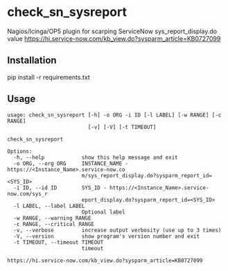 # check_sn_sysreport
Nagios/Icinga/OP5 plugin for scarping ServiceNow sys_report_display.do value
https://hi.service-now.com/kb_view.do?sysparm_article=KB0727099

## Installation
pip install -r requirements.txt

## Usage
```
usage: check_sn_sysreport [-h] -o ORG -i ID [-l LABEL] [-w RANGE] [-c RANGE]
                          [-v] [-V] [-t TIMEOUT]

check_sn_sysreport

Options:
  -h, --help            show this help message and exit
  -o ORG, --org ORG     INSTANCE_NAME - https://<Instance_Name>.service-now.co
                        m/sys_report_display.do?sysparm_report_id=<SYS_ID>
  -i ID, --id ID        SYS_ID - https://<Instance_Name>.service-now.com/sys_r
                        eport_display.do?sysparm_report_id=<SYS_ID>
  -l LABEL, --label LABEL
                        Optional label
  -w RANGE, --warning RANGE
  -c RANGE, --critical RANGE
  -v, --verbose         increase output verbosity (use up to 3 times)
  -V, --version         show program's version number and exit
  -t TIMEOUT, --timeout TIMEOUT
                        timeout

https://hi.service-now.com/kb_view.do?sysparm_article=KB0727099
```
